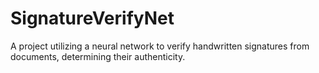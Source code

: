 # SignatureVerifyNet
A project utilizing a neural network to verify handwritten signatures from documents, determining their authenticity.
